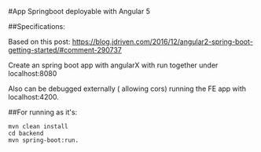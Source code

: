 #App Springboot deployable with Angular 5

##Specifications:

Based on this post:
https://blog.jdriven.com/2016/12/angular2-spring-boot-getting-started/#comment-290737


Create an spring boot app with angularX with run together under localhost:8080

Also can be debugged externally ( allowing cors) running the FE app with localhost:4200.

##For running as it's:

```
mvn clean install
cd backend
mvn spring-boot:run.
```

